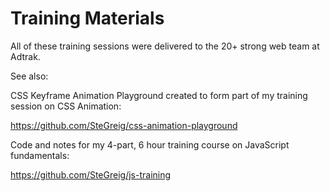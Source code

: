 # Training Materials

All of these training sessions were delivered to the 20+ strong web team at Adtrak.

See also:

CSS Keyframe Animation Playground created to form part of my training session on CSS Animation:

https://github.com/SteGreig/css-animation-playground

Code and notes for my 4-part, 6 hour training course on JavaScript fundamentals:

https://github.com/SteGreig/js-training
